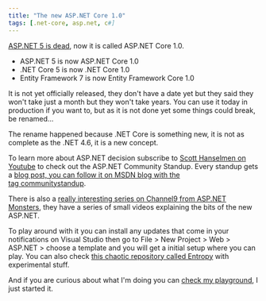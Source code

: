 ```yaml
---
title: "The new ASP.NET Core 1.0"
tags: [.net-core, asp.net, c#]
---
```


<a href="http://www.hanselman.com/blog/ASPNET5IsDeadIntroducingASPNETCore10AndNETCore10.aspx" target="_blank">ASP.NET 5 is dead</a>, now it is called ASP.NET Core 1.0.
<ul>
	<li>ASP.NET 5 is now ASP.NET Core 1.0</li>
	<li>.NET Core 5 is now .NET Core 1.0</li>
	<li>Entity Framework 7 is now Entity Framework Core 1.0</li>
</ul>
It is not yet officially released, they don't have a date yet but they said they won't take just a month but they won't take years. You can use it today in production if you want to, but as it is not done yet some things could break, be renamed...
<!--more-->


The rename happened because .NET Core is something new, it is not as complete as the .NET 4.6, it is a new concept.

To learn more about ASP.NET decision subscribe to <a href="https://www.youtube.com/watch?v=itxqo50klXM&amp;list=PL0M0zPgJ3HSftTAAHttA3JQU4vOjXFquF" target="_blank">Scott Hanselmen on Youtube</a> to check out the ASP.NET Community Standup. Every standup gets a <a href="https://blogs.msdn.microsoft.com/webdev/tag/communitystandup/" target="_blank">blog post, you can follow it on MSDN blog with the tag communitystandup</a>.

There is also a <a href="https://channel9.msdn.com/Series/aspnetmonsters" target="_blank">really interesting series on Channel9 from ASP.NET Monsters</a>, they have a series of small videos explaining the bits of the new ASP.NET.

To play around with it you can install any updates that come in your notifications on Visual Studio then go to File &gt; New Project &gt; Web &gt; ASP.NET &gt; choose a template and you will get a initial setup where you can play. You can also check <a href="https://github.com/aspnet/Entropy" target="_blank">this chaotic repository called Entropy</a> with experimental stuff.

And if you are curious about what I'm doing you can <a href="https://github.com/brunolm/aspnet-core-playground" target="_blank">check my playground</a>, I just started it.
